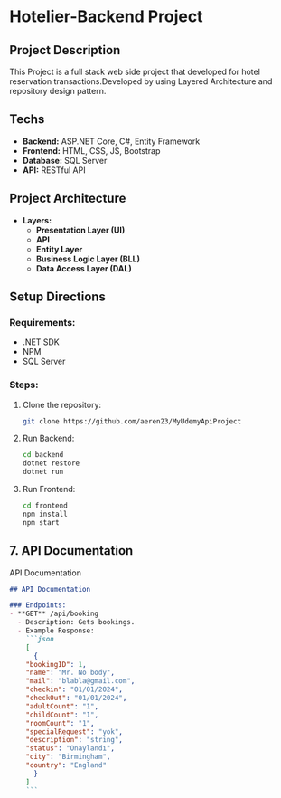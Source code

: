 # Hotelier-Backend Project


## Project Description
This Project is a full stack web side project that developed for hotel reservation transactions.Developed by using Layered Architecture and repository design pattern. 


## Techs
- **Backend:** ASP.NET Core, C#, Entity Framework
- **Frontend:** HTML, CSS, JS, Bootstrap
- **Database:** SQL Server
- **API:** RESTful API


## Project Architecture

- **Layers:**
  - **Presentation Layer (UI)**
  - **API**
  - **Entity Layer** 
  - **Business Logic Layer (BLL)** 
  - **Data Access Layer (DAL)**


## Setup Directions

### Requirements:
- .NET SDK
-  NPM
- SQL Server

### Steps:
1. Clone the repository:
   ```bash
   git clone https://github.com/aeren23/MyUdemyApiProject
   ```

2. Run Backend:
   ```bash
   cd backend
   dotnet restore
   dotnet run
   ```

3. Run Frontend:
   ```bash
   cd frontend
   npm install
   npm start
   ```

## 7. **API Documentation**
API Documentation

```markdown
## API Documentation

### Endpoints:
- **GET** /api/booking
  - Description: Gets bookings.
  - Example Response:
    ```json
    [
      {
    "bookingID": 1,
    "name": "Mr. No body",
    "mail": "blabla@gmail.com",
    "checkin": "01/01/2024",
    "checkOut": "01/01/2024",
    "adultCount": "1",
    "childCount": "1",
    "roomCount": "1",
    "specialRequest": "yok",
    "description": "string",
    "status": "Onaylandı",
    "city": "Birmingham",
    "country": "England"
      }
    ]
    ```

     

